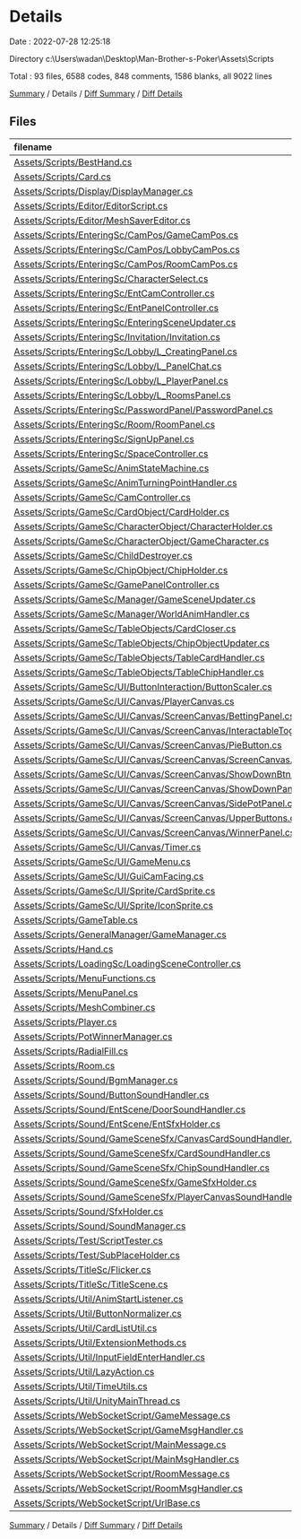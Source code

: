 # Details

Date : 2022-07-28 12:25:18

Directory c:\\Users\\wadan\\Desktop\\Man-Brother-s-Poker\\Assets\\Scripts

Total : 93 files,  6588 codes, 848 comments, 1586 blanks, all 9022 lines

[Summary](results.md) / Details / [Diff Summary](diff.md) / [Diff Details](diff-details.md)

## Files
| filename | language | code | comment | blank | total |
| :--- | :--- | ---: | ---: | ---: | ---: |
| [Assets/Scripts/BestHand.cs](/Assets/Scripts/BestHand.cs) | C# | 286 | 35 | 59 | 380 |
| [Assets/Scripts/Card.cs](/Assets/Scripts/Card.cs) | C# | 24 | 0 | 5 | 29 |
| [Assets/Scripts/Display/DisplayManager.cs](/Assets/Scripts/Display/DisplayManager.cs) | C# | 46 | 2 | 9 | 57 |
| [Assets/Scripts/Editor/EditorScript.cs](/Assets/Scripts/Editor/EditorScript.cs) | C# | 17 | 0 | 3 | 20 |
| [Assets/Scripts/Editor/MeshSaverEditor.cs](/Assets/Scripts/Editor/MeshSaverEditor.cs) | C# | 29 | 0 | 10 | 39 |
| [Assets/Scripts/EnteringSc/CamPos/GameCamPos.cs](/Assets/Scripts/EnteringSc/CamPos/GameCamPos.cs) | C# | 15 | 0 | 4 | 19 |
| [Assets/Scripts/EnteringSc/CamPos/LobbyCamPos.cs](/Assets/Scripts/EnteringSc/CamPos/LobbyCamPos.cs) | C# | 15 | 0 | 4 | 19 |
| [Assets/Scripts/EnteringSc/CamPos/RoomCamPos.cs](/Assets/Scripts/EnteringSc/CamPos/RoomCamPos.cs) | C# | 15 | 0 | 4 | 19 |
| [Assets/Scripts/EnteringSc/CharacterSelect.cs](/Assets/Scripts/EnteringSc/CharacterSelect.cs) | C# | 51 | 7 | 16 | 74 |
| [Assets/Scripts/EnteringSc/EntCamController.cs](/Assets/Scripts/EnteringSc/EntCamController.cs) | C# | 120 | 25 | 40 | 185 |
| [Assets/Scripts/EnteringSc/EntPanelController.cs](/Assets/Scripts/EnteringSc/EntPanelController.cs) | C# | 63 | 4 | 10 | 77 |
| [Assets/Scripts/EnteringSc/EnteringSceneUpdater.cs](/Assets/Scripts/EnteringSc/EnteringSceneUpdater.cs) | C# | 44 | 6 | 13 | 63 |
| [Assets/Scripts/EnteringSc/Invitation/Invitation.cs](/Assets/Scripts/EnteringSc/Invitation/Invitation.cs) | C# | 72 | 9 | 21 | 102 |
| [Assets/Scripts/EnteringSc/Lobby/L_CreatingPanel.cs](/Assets/Scripts/EnteringSc/Lobby/L_CreatingPanel.cs) | C# | 70 | 4 | 17 | 91 |
| [Assets/Scripts/EnteringSc/Lobby/L_PanelChat.cs](/Assets/Scripts/EnteringSc/Lobby/L_PanelChat.cs) | C# | 41 | 2 | 8 | 51 |
| [Assets/Scripts/EnteringSc/Lobby/L_PlayerPanel.cs](/Assets/Scripts/EnteringSc/Lobby/L_PlayerPanel.cs) | C# | 49 | 4 | 15 | 68 |
| [Assets/Scripts/EnteringSc/Lobby/L_RoomsPanel.cs](/Assets/Scripts/EnteringSc/Lobby/L_RoomsPanel.cs) | C# | 29 | 2 | 3 | 34 |
| [Assets/Scripts/EnteringSc/PasswordPanel/PasswordPanel.cs](/Assets/Scripts/EnteringSc/PasswordPanel/PasswordPanel.cs) | C# | 44 | 5 | 13 | 62 |
| [Assets/Scripts/EnteringSc/Room/RoomPanel.cs](/Assets/Scripts/EnteringSc/Room/RoomPanel.cs) | C# | 269 | 51 | 72 | 392 |
| [Assets/Scripts/EnteringSc/SignUpPanel.cs](/Assets/Scripts/EnteringSc/SignUpPanel.cs) | C# | 25 | 1 | 9 | 35 |
| [Assets/Scripts/EnteringSc/SpaceController.cs](/Assets/Scripts/EnteringSc/SpaceController.cs) | C# | 16 | 1 | 7 | 24 |
| [Assets/Scripts/GameSc/AnimStateMachine.cs](/Assets/Scripts/GameSc/AnimStateMachine.cs) | C# | 16 | 1 | 4 | 21 |
| [Assets/Scripts/GameSc/AnimTurningPointHandler.cs](/Assets/Scripts/GameSc/AnimTurningPointHandler.cs) | C# | 34 | 2 | 6 | 42 |
| [Assets/Scripts/GameSc/CamController.cs](/Assets/Scripts/GameSc/CamController.cs) | C# | 74 | 15 | 20 | 109 |
| [Assets/Scripts/GameSc/CardObject/CardHolder.cs](/Assets/Scripts/GameSc/CardObject/CardHolder.cs) | C# | 39 | 0 | 7 | 46 |
| [Assets/Scripts/GameSc/CharacterObject/CharacterHolder.cs](/Assets/Scripts/GameSc/CharacterObject/CharacterHolder.cs) | C# | 20 | 1 | 5 | 26 |
| [Assets/Scripts/GameSc/CharacterObject/GameCharacter.cs](/Assets/Scripts/GameSc/CharacterObject/GameCharacter.cs) | C# | 49 | 7 | 12 | 68 |
| [Assets/Scripts/GameSc/ChildDestroyer.cs](/Assets/Scripts/GameSc/ChildDestroyer.cs) | C# | 13 | 0 | 2 | 15 |
| [Assets/Scripts/GameSc/ChipObject/ChipHolder.cs](/Assets/Scripts/GameSc/ChipObject/ChipHolder.cs) | C# | 50 | 18 | 15 | 83 |
| [Assets/Scripts/GameSc/GamePanelController.cs](/Assets/Scripts/GameSc/GamePanelController.cs) | C# | 12 | 2 | 5 | 19 |
| [Assets/Scripts/GameSc/Manager/GameSceneUpdater.cs](/Assets/Scripts/GameSc/Manager/GameSceneUpdater.cs) | C# | 536 | 116 | 136 | 788 |
| [Assets/Scripts/GameSc/Manager/WorldAnimHandler.cs](/Assets/Scripts/GameSc/Manager/WorldAnimHandler.cs) | C# | 165 | 23 | 37 | 225 |
| [Assets/Scripts/GameSc/TableObjects/CardCloser.cs](/Assets/Scripts/GameSc/TableObjects/CardCloser.cs) | C# | 12 | 2 | 3 | 17 |
| [Assets/Scripts/GameSc/TableObjects/ChipObjectUpdater.cs](/Assets/Scripts/GameSc/TableObjects/ChipObjectUpdater.cs) | C# | 14 | 0 | 4 | 18 |
| [Assets/Scripts/GameSc/TableObjects/TableCardHandler.cs](/Assets/Scripts/GameSc/TableObjects/TableCardHandler.cs) | C# | 121 | 19 | 24 | 164 |
| [Assets/Scripts/GameSc/TableObjects/TableChipHandler.cs](/Assets/Scripts/GameSc/TableObjects/TableChipHandler.cs) | C# | 139 | 15 | 24 | 178 |
| [Assets/Scripts/GameSc/UI/ButtonInteraction/ButtonScaler.cs](/Assets/Scripts/GameSc/UI/ButtonInteraction/ButtonScaler.cs) | C# | 16 | 2 | 5 | 23 |
| [Assets/Scripts/GameSc/UI/Canvas/PlayerCanvas.cs](/Assets/Scripts/GameSc/UI/Canvas/PlayerCanvas.cs) | C# | 296 | 59 | 67 | 422 |
| [Assets/Scripts/GameSc/UI/Canvas/ScreenCanvas/BettingPanel.cs](/Assets/Scripts/GameSc/UI/Canvas/ScreenCanvas/BettingPanel.cs) | C# | 136 | 17 | 37 | 190 |
| [Assets/Scripts/GameSc/UI/Canvas/ScreenCanvas/InteractableToggler.cs](/Assets/Scripts/GameSc/UI/Canvas/ScreenCanvas/InteractableToggler.cs) | C# | 15 | 0 | 3 | 18 |
| [Assets/Scripts/GameSc/UI/Canvas/ScreenCanvas/PieButton.cs](/Assets/Scripts/GameSc/UI/Canvas/ScreenCanvas/PieButton.cs) | C# | 92 | 8 | 25 | 125 |
| [Assets/Scripts/GameSc/UI/Canvas/ScreenCanvas/ScreenCanvas.cs](/Assets/Scripts/GameSc/UI/Canvas/ScreenCanvas/ScreenCanvas.cs) | C# | 386 | 73 | 85 | 544 |
| [Assets/Scripts/GameSc/UI/Canvas/ScreenCanvas/ShowDownBtn.cs](/Assets/Scripts/GameSc/UI/Canvas/ScreenCanvas/ShowDownBtn.cs) | C# | 30 | 4 | 12 | 46 |
| [Assets/Scripts/GameSc/UI/Canvas/ScreenCanvas/ShowDownPanel.cs](/Assets/Scripts/GameSc/UI/Canvas/ScreenCanvas/ShowDownPanel.cs) | C# | 66 | 7 | 18 | 91 |
| [Assets/Scripts/GameSc/UI/Canvas/ScreenCanvas/SidePotPanel.cs](/Assets/Scripts/GameSc/UI/Canvas/ScreenCanvas/SidePotPanel.cs) | C# | 23 | 0 | 4 | 27 |
| [Assets/Scripts/GameSc/UI/Canvas/ScreenCanvas/UpperButtons.cs](/Assets/Scripts/GameSc/UI/Canvas/ScreenCanvas/UpperButtons.cs) | C# | 34 | 0 | 8 | 42 |
| [Assets/Scripts/GameSc/UI/Canvas/ScreenCanvas/WinnerPanel.cs](/Assets/Scripts/GameSc/UI/Canvas/ScreenCanvas/WinnerPanel.cs) | C# | 160 | 16 | 35 | 211 |
| [Assets/Scripts/GameSc/UI/Canvas/Timer.cs](/Assets/Scripts/GameSc/UI/Canvas/Timer.cs) | C# | 60 | 4 | 16 | 80 |
| [Assets/Scripts/GameSc/UI/GameMenu.cs](/Assets/Scripts/GameSc/UI/GameMenu.cs) | C# | 30 | 3 | 7 | 40 |
| [Assets/Scripts/GameSc/UI/GuiCamFacing.cs](/Assets/Scripts/GameSc/UI/GuiCamFacing.cs) | C# | 13 | 0 | 4 | 17 |
| [Assets/Scripts/GameSc/UI/Sprite/CardSprite.cs](/Assets/Scripts/GameSc/UI/Sprite/CardSprite.cs) | C# | 38 | 0 | 8 | 46 |
| [Assets/Scripts/GameSc/UI/Sprite/IconSprite.cs](/Assets/Scripts/GameSc/UI/Sprite/IconSprite.cs) | C# | 47 | 0 | 7 | 54 |
| [Assets/Scripts/GameTable.cs](/Assets/Scripts/GameTable.cs) | C# | 527 | 88 | 102 | 717 |
| [Assets/Scripts/GeneralManager/GameManager.cs](/Assets/Scripts/GeneralManager/GameManager.cs) | C# | 87 | 14 | 28 | 129 |
| [Assets/Scripts/Hand.cs](/Assets/Scripts/Hand.cs) | C# | 12 | 0 | 1 | 13 |
| [Assets/Scripts/LoadingSc/LoadingSceneController.cs](/Assets/Scripts/LoadingSc/LoadingSceneController.cs) | C# | 43 | 0 | 12 | 55 |
| [Assets/Scripts/MenuFunctions.cs](/Assets/Scripts/MenuFunctions.cs) | C# | 98 | 3 | 23 | 124 |
| [Assets/Scripts/MenuPanel.cs](/Assets/Scripts/MenuPanel.cs) | C# | 15 | 1 | 3 | 19 |
| [Assets/Scripts/MeshCombiner.cs](/Assets/Scripts/MeshCombiner.cs) | C# | 21 | 0 | 5 | 26 |
| [Assets/Scripts/Player.cs](/Assets/Scripts/Player.cs) | C# | 94 | 10 | 25 | 129 |
| [Assets/Scripts/PotWinnerManager.cs](/Assets/Scripts/PotWinnerManager.cs) | C# | 156 | 29 | 40 | 225 |
| [Assets/Scripts/RadialFill.cs](/Assets/Scripts/RadialFill.cs) | C# | 49 | 1 | 12 | 62 |
| [Assets/Scripts/Room.cs](/Assets/Scripts/Room.cs) | C# | 52 | 1 | 9 | 62 |
| [Assets/Scripts/Sound/BgmManager.cs](/Assets/Scripts/Sound/BgmManager.cs) | C# | 25 | 2 | 7 | 34 |
| [Assets/Scripts/Sound/ButtonSoundHandler.cs](/Assets/Scripts/Sound/ButtonSoundHandler.cs) | C# | 40 | 3 | 4 | 47 |
| [Assets/Scripts/Sound/EntScene/DoorSoundHandler.cs](/Assets/Scripts/Sound/EntScene/DoorSoundHandler.cs) | C# | 10 | 0 | 2 | 12 |
| [Assets/Scripts/Sound/EntScene/EntSfxHolder.cs](/Assets/Scripts/Sound/EntScene/EntSfxHolder.cs) | C# | 24 | 0 | 5 | 29 |
| [Assets/Scripts/Sound/GameSceneSfx/CanvasCardSoundHandler.cs](/Assets/Scripts/Sound/GameSceneSfx/CanvasCardSoundHandler.cs) | C# | 10 | 0 | 2 | 12 |
| [Assets/Scripts/Sound/GameSceneSfx/CardSoundHandler.cs](/Assets/Scripts/Sound/GameSceneSfx/CardSoundHandler.cs) | C# | 18 | 1 | 5 | 24 |
| [Assets/Scripts/Sound/GameSceneSfx/ChipSoundHandler.cs](/Assets/Scripts/Sound/GameSceneSfx/ChipSoundHandler.cs) | C# | 16 | 1 | 3 | 20 |
| [Assets/Scripts/Sound/GameSceneSfx/GameSfxHolder.cs](/Assets/Scripts/Sound/GameSceneSfx/GameSfxHolder.cs) | C# | 43 | 6 | 12 | 61 |
| [Assets/Scripts/Sound/GameSceneSfx/PlayerCanvasSoundHandler.cs](/Assets/Scripts/Sound/GameSceneSfx/PlayerCanvasSoundHandler.cs) | C# | 10 | 1 | 2 | 13 |
| [Assets/Scripts/Sound/SfxHolder.cs](/Assets/Scripts/Sound/SfxHolder.cs) | C# | 30 | 3 | 12 | 45 |
| [Assets/Scripts/Sound/SoundManager.cs](/Assets/Scripts/Sound/SoundManager.cs) | C# | 71 | 5 | 17 | 93 |
| [Assets/Scripts/Test/ScriptTester.cs](/Assets/Scripts/Test/ScriptTester.cs) | C# | 102 | 24 | 32 | 158 |
| [Assets/Scripts/Test/SubPlaceHolder.cs](/Assets/Scripts/Test/SubPlaceHolder.cs) | C# | 9 | 0 | 2 | 11 |
| [Assets/Scripts/TitleSc/Flicker.cs](/Assets/Scripts/TitleSc/Flicker.cs) | C# | 32 | 1 | 9 | 42 |
| [Assets/Scripts/TitleSc/TitleScene.cs](/Assets/Scripts/TitleSc/TitleScene.cs) | C# | 33 | 6 | 12 | 51 |
| [Assets/Scripts/Util/AnimStartListener.cs](/Assets/Scripts/Util/AnimStartListener.cs) | C# | 12 | 0 | 3 | 15 |
| [Assets/Scripts/Util/ButtonNormalizer.cs](/Assets/Scripts/Util/ButtonNormalizer.cs) | C# | 11 | 1 | 2 | 14 |
| [Assets/Scripts/Util/CardListUtil.cs](/Assets/Scripts/Util/CardListUtil.cs) | C# | 62 | 1 | 15 | 78 |
| [Assets/Scripts/Util/ExtensionMethods.cs](/Assets/Scripts/Util/ExtensionMethods.cs) | C# | 30 | 0 | 7 | 37 |
| [Assets/Scripts/Util/InputFieldEnterHandler.cs](/Assets/Scripts/Util/InputFieldEnterHandler.cs) | C# | 24 | 0 | 10 | 34 |
| [Assets/Scripts/Util/LazyAction.cs](/Assets/Scripts/Util/LazyAction.cs) | C# | 27 | 0 | 8 | 35 |
| [Assets/Scripts/Util/TimeUtils.cs](/Assets/Scripts/Util/TimeUtils.cs) | C# | 12 | 0 | 2 | 14 |
| [Assets/Scripts/Util/UnityMainThread.cs](/Assets/Scripts/Util/UnityMainThread.cs) | C# | 26 | 0 | 7 | 33 |
| [Assets/Scripts/WebSocketScript/GameMessage.cs](/Assets/Scripts/WebSocketScript/GameMessage.cs) | C# | 42 | 6 | 14 | 62 |
| [Assets/Scripts/WebSocketScript/GameMsgHandler.cs](/Assets/Scripts/WebSocketScript/GameMsgHandler.cs) | C# | 173 | 19 | 32 | 224 |
| [Assets/Scripts/WebSocketScript/MainMessage.cs](/Assets/Scripts/WebSocketScript/MainMessage.cs) | C# | 58 | 8 | 21 | 87 |
| [Assets/Scripts/WebSocketScript/MainMsgHandler.cs](/Assets/Scripts/WebSocketScript/MainMsgHandler.cs) | C# | 138 | 11 | 43 | 192 |
| [Assets/Scripts/WebSocketScript/RoomMessage.cs](/Assets/Scripts/WebSocketScript/RoomMessage.cs) | C# | 92 | 11 | 11 | 114 |
| [Assets/Scripts/WebSocketScript/RoomMsgHandler.cs](/Assets/Scripts/WebSocketScript/RoomMsgHandler.cs) | C# | 171 | 18 | 35 | 224 |
| [Assets/Scripts/WebSocketScript/UrlBase.cs](/Assets/Scripts/WebSocketScript/UrlBase.cs) | C# | 7 | 1 | 3 | 11 |

[Summary](results.md) / Details / [Diff Summary](diff.md) / [Diff Details](diff-details.md)